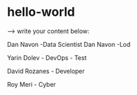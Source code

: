 # hello-world

--> write your content below:

Dan Navon -Data Scientist
Dan Navon -Lod

Yarin Dolev - DevOps - Test

David Rozanes - Developer

Roy Meri - Cyber

